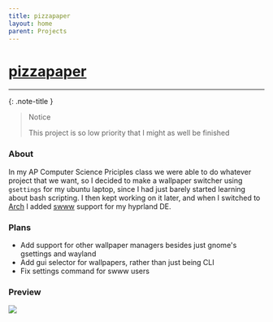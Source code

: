 ```yaml
---
title: pizzapaper
layout: home
parent: Projects
---
```

# [pizzapaper](https://github.com/Pizza2d1/pizza-paper)
___
{: .note-title }
> Notice
>
> This project is so low priority that I might as well be finished

### About
In my AP Computer Science Priciples class we were able to do whatever project that we want, so I decided to make a wallpaper switcher using `gsettings` for my ubuntu laptop, since I had just barely started learning about bash scripting. I then kept working on it later, and when I switched to [Arch](https://archlinux.org) I added [swww](https://github.com/LGFae/swww) support for my hyprland DE.

### Plans
- Add support for other wallpaper managers besides just gnome's gsettings and wayland
- Add gui selector for wallpapers, rather than just being CLI
- Fix settings command for swww users

### Preview
![](https://github.com/pizza2d1/Github-Images/blob/main/better-pizza-paper-embed.gif?raw=true)


